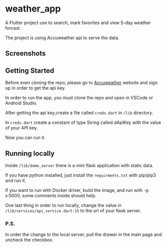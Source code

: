 # weather_app

A Flutter project use to search, mark favorites and view 5-day weather forcast.

The project is using Accuweather api to serve the data.

## Screenshots

## Getting Started

Before even cloning the repo, please go to [Accuweather](https://www.accuweather.com/) website and sign up in order to get the api key.

In order to run the app, you must clone the repo and open in VSCode or Android Studio.

After getting the api key,create a file called `creds.dart` in `/lib` directory.

In `creds.dart` create a constant of type String called dApiKey with the value of your API key.

Now you can run it.

## Running locally

Inside `/lib/deme_server` there is a mini flask application with static data.

If you have python installed, just install the `requirments.txt` with pip/pip3 and run it.

If you want to run with Docker driver, build the image, and run with -p x:5000, some comments inside should help.

One last thing in order to run locally,
change the value in `/lib/services/api_service.dart:15` to the url of your flask server.

### P.S.

In order the change to the local server, pull the drawer in the main page and uncheck the checkbox.
